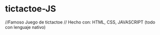 # tictactoe-JS

//Famoso Juego de tictactoe
// Hecho con: HTML, CSS, JAVASCRIPT (todo con lenguaje nativo)
